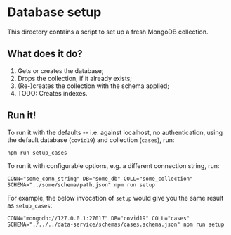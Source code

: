 # Database setup

This directory contains a script to set up a fresh MongoDB collection.

## What does it do?

1. Gets or creates the database;
2. Drops the collection, if it already exists;
3. (Re-)creates the collection with the schema applied;
4. TODO: Creates indexes.

## Run it!

To run it with the defaults -- i.e. against localhost, no authentication, using
the default database (`covid19`) and collection (`cases`), run:

`npm run setup_cases`

To run it with configurable options, e.g. a different connection string, run:

`CONN="some_conn_string" DB="some_db" COLL="some_collection" SCHEMA="../some/schema/path.json" npm run setup`

For example, the below invocation of `setup` would give you the same result as
`setup_cases`:

`CONN="mongodb://127.0.0.1:27017" DB="covid19" COLL="cases" SCHEMA="./../../data-service/schemas/cases.schema.json" npm run setup`